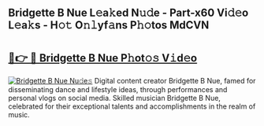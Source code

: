 ## Bridgette B Nue L𝚎a𝚔ed N𝚞𝚍e - Part-x60 Vi𝚍𝚎o L𝚎a𝚔s - H𝚘𝚝 O𝚗𝚕yf𝚊ns P𝚑𝚘tos MdCVN

# <h2><a href="http://kf1zp4b.oniu.top/?m=Bridgette+B+Nue">🔗👉 🔴 Bridgette B Nue P𝚑ot𝚘𝚜 V𝚒d𝚎o</a></h2>

[![Bridgette B Nue Nu𝚍e𝚜](https://i.imgur.com/0qMVB7G.gif)](http://kf1zp4b.oniu.top/?m=Bridgette+B+Nue)
Digital content creator Bridgette B Nue, famed for disseminating dance and lifestyle ideas, through performances and personal vlogs on social media. Skilled musician Bridgette B Nue, celebrated for their exceptional talents and accomplishments in the realm of music.  
